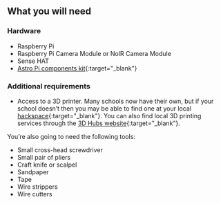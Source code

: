 ## What you will need

### Hardware

+ Raspberry Pi
+ Raspberry Pi Camera Module or NoIR Camera Module
+ Sense HAT
+ [Astro Pi components kit](http://cpc.farnell.com/ucreate/uc-apk-comp1/astro-pi-component-kit-budget/dp/SC14158){:target="_blank"}

### Additional requirements

+ Access to a 3D printer. Many schools now have their own, but if your school doesn’t then you may be able to find one at your local [hackspace](http://www.hackspace.org.uk/){:target="_blank"}. You can also find local 3D printing services through the [3D Hubs website](https://www.3dhubs.com/){:target="_blank"}.

You’re also going to need the following tools:

+ Small cross-head screwdriver
+ Small pair of pliers
+ Craft knife or scalpel
+ Sandpaper
+ Tape
+ Wire strippers
+ Wire cutters
